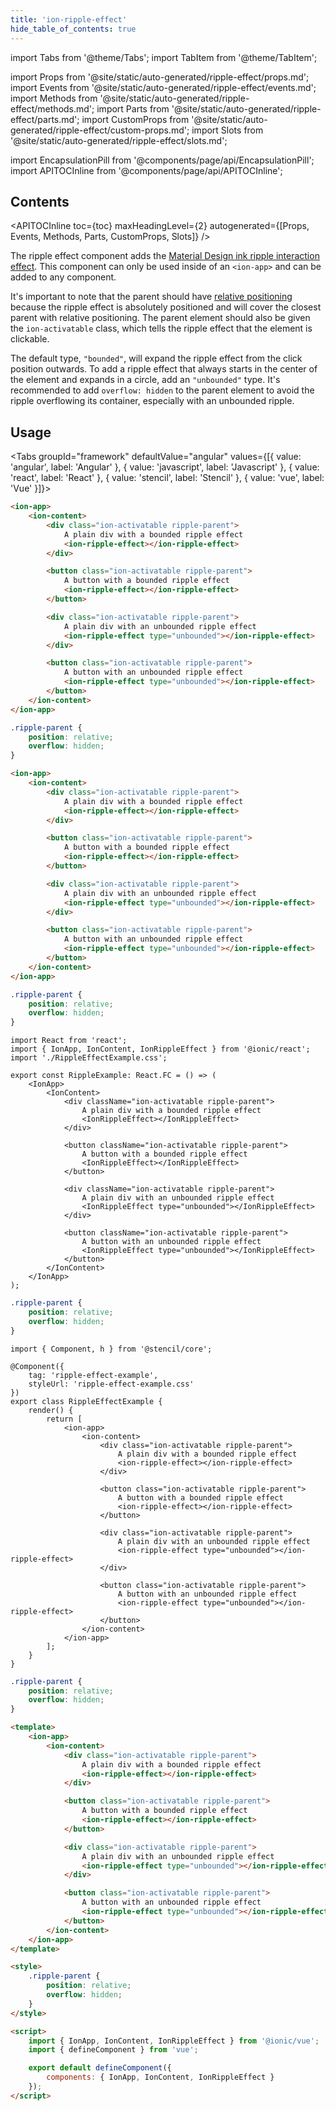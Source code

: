 ```yaml
---
title: 'ion-ripple-effect'
hide_table_of_contents: true
---
```


import Tabs from '@theme/Tabs';
import TabItem from '@theme/TabItem';

import Props from '@site/static/auto-generated/ripple-effect/props.md';
import Events from '@site/static/auto-generated/ripple-effect/events.md';
import Methods from '@site/static/auto-generated/ripple-effect/methods.md';
import Parts from '@site/static/auto-generated/ripple-effect/parts.md';
import CustomProps from '@site/static/auto-generated/ripple-effect/custom-props.md';
import Slots from '@site/static/auto-generated/ripple-effect/slots.md';

<head>
  <title>ion-ripple-effect | Ripple Effect Button Component for Ionic Apps</title>
  <meta name="description" content="The ripple effect button component adds the Material Design ink ripple interaction effect. It can only be used in an ion-app and can be added to any component." />
</head>

import EncapsulationPill from '@components/page/api/EncapsulationPill';
import APITOCInline from '@components/page/api/APITOCInline';

<EncapsulationPill type="shadow" />

<h2 className="table-of-contents__title">Contents</h2>

<APITOCInline
toc={toc}
maxHeadingLevel={2}
autogenerated={[Props, Events, Methods, Parts, CustomProps, Slots]}
/>

The ripple effect component adds the [Material Design ink ripple interaction effect](https://material.io/develop/web/supporting/ripple). This component can only be used inside of an `<ion-app>` and can be added to any component.

It's important to note that the parent should have [relative positioning](https://developer.mozilla.org/en-US/docs/Web/CSS/position) because the ripple effect is absolutely positioned and will cover the closest parent with relative positioning. The parent element should also be given the `ion-activatable` class, which tells the ripple effect that the element is clickable.

The default type, `"bounded"`, will expand the ripple effect from the click position outwards. To add a ripple effect that always starts in the center of the element and expands in a circle, add an `"unbounded"` type. It's recommended to add `overflow: hidden` to the parent element to avoid the ripple overflowing its container, especially with an unbounded ripple.

## Usage

<Tabs groupId="framework" defaultValue="angular" values={[{ value: 'angular', label: 'Angular' }, { value: 'javascript', label: 'Javascript' }, { value: 'react', label: 'React' }, { value: 'stencil', label: 'Stencil' }, { value: 'vue', label: 'Vue' }]}>

<TabItem value="angular">

```html
<ion-app>
	<ion-content>
		<div class="ion-activatable ripple-parent">
			A plain div with a bounded ripple effect
			<ion-ripple-effect></ion-ripple-effect>
		</div>

		<button class="ion-activatable ripple-parent">
			A button with a bounded ripple effect
			<ion-ripple-effect></ion-ripple-effect>
		</button>

		<div class="ion-activatable ripple-parent">
			A plain div with an unbounded ripple effect
			<ion-ripple-effect type="unbounded"></ion-ripple-effect>
		</div>

		<button class="ion-activatable ripple-parent">
			A button with an unbounded ripple effect
			<ion-ripple-effect type="unbounded"></ion-ripple-effect>
		</button>
	</ion-content>
</ion-app>
```

```css
.ripple-parent {
	position: relative;
	overflow: hidden;
}
```

</TabItem>

<TabItem value="javascript">

```html
<ion-app>
	<ion-content>
		<div class="ion-activatable ripple-parent">
			A plain div with a bounded ripple effect
			<ion-ripple-effect></ion-ripple-effect>
		</div>

		<button class="ion-activatable ripple-parent">
			A button with a bounded ripple effect
			<ion-ripple-effect></ion-ripple-effect>
		</button>

		<div class="ion-activatable ripple-parent">
			A plain div with an unbounded ripple effect
			<ion-ripple-effect type="unbounded"></ion-ripple-effect>
		</div>

		<button class="ion-activatable ripple-parent">
			A button with an unbounded ripple effect
			<ion-ripple-effect type="unbounded"></ion-ripple-effect>
		</button>
	</ion-content>
</ion-app>
```

```css
.ripple-parent {
	position: relative;
	overflow: hidden;
}
```

</TabItem>

<TabItem value="react">

```tsx
import React from 'react';
import { IonApp, IonContent, IonRippleEffect } from '@ionic/react';
import './RippleEffectExample.css';

export const RippleExample: React.FC = () => (
	<IonApp>
		<IonContent>
			<div className="ion-activatable ripple-parent">
				A plain div with a bounded ripple effect
				<IonRippleEffect></IonRippleEffect>
			</div>

			<button className="ion-activatable ripple-parent">
				A button with a bounded ripple effect
				<IonRippleEffect></IonRippleEffect>
			</button>

			<div className="ion-activatable ripple-parent">
				A plain div with an unbounded ripple effect
				<IonRippleEffect type="unbounded"></IonRippleEffect>
			</div>

			<button className="ion-activatable ripple-parent">
				A button with an unbounded ripple effect
				<IonRippleEffect type="unbounded"></IonRippleEffect>
			</button>
		</IonContent>
	</IonApp>
);
```

```css
.ripple-parent {
	position: relative;
	overflow: hidden;
}
```

</TabItem>

<TabItem value="stencil">

```tsx
import { Component, h } from '@stencil/core';

@Component({
	tag: 'ripple-effect-example',
	styleUrl: 'ripple-effect-example.css'
})
export class RippleEffectExample {
	render() {
		return [
			<ion-app>
				<ion-content>
					<div class="ion-activatable ripple-parent">
						A plain div with a bounded ripple effect
						<ion-ripple-effect></ion-ripple-effect>
					</div>

					<button class="ion-activatable ripple-parent">
						A button with a bounded ripple effect
						<ion-ripple-effect></ion-ripple-effect>
					</button>

					<div class="ion-activatable ripple-parent">
						A plain div with an unbounded ripple effect
						<ion-ripple-effect type="unbounded"></ion-ripple-effect>
					</div>

					<button class="ion-activatable ripple-parent">
						A button with an unbounded ripple effect
						<ion-ripple-effect type="unbounded"></ion-ripple-effect>
					</button>
				</ion-content>
			</ion-app>
		];
	}
}
```

```css
.ripple-parent {
	position: relative;
	overflow: hidden;
}
```

</TabItem>

<TabItem value="vue">

```html
<template>
	<ion-app>
		<ion-content>
			<div class="ion-activatable ripple-parent">
				A plain div with a bounded ripple effect
				<ion-ripple-effect></ion-ripple-effect>
			</div>

			<button class="ion-activatable ripple-parent">
				A button with a bounded ripple effect
				<ion-ripple-effect></ion-ripple-effect>
			</button>

			<div class="ion-activatable ripple-parent">
				A plain div with an unbounded ripple effect
				<ion-ripple-effect type="unbounded"></ion-ripple-effect>
			</div>

			<button class="ion-activatable ripple-parent">
				A button with an unbounded ripple effect
				<ion-ripple-effect type="unbounded"></ion-ripple-effect>
			</button>
		</ion-content>
	</ion-app>
</template>

<style>
	.ripple-parent {
		position: relative;
		overflow: hidden;
	}
</style>

<script>
	import { IonApp, IonContent, IonRippleEffect } from '@ionic/vue';
	import { defineComponent } from 'vue';

	export default defineComponent({
		components: { IonApp, IonContent, IonRippleEffect }
	});
</script>
```

</TabItem>

</Tabs>

<Props />
<Events />
<Methods />
<Parts />
<CustomProps />
<Slots />
